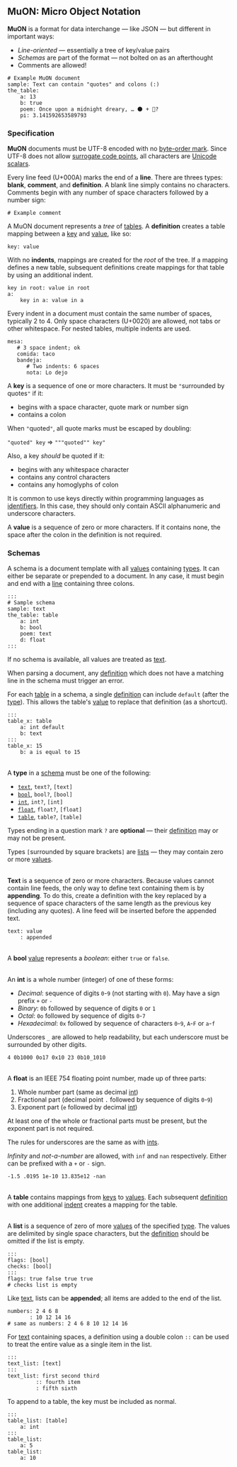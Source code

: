 ## MuON: Micro Object Notation

**MuON** is a format for data interchange — like JSON — but different in
important ways:
  * *Line-oriented* — essentially a tree of key/value pairs
  * *Schemas* are part of the format — not bolted on as an afterthought
  * Comments are allowed!

```
# Example MuON document
sample: Text can contain "quotes" and colons (:)
the_table:
    a: 13
    b: true
    poem: Once upon a midnight dreary, … 🌑 + 🌁?
    pi: 3.141592653589793
```

### Specification

**MuON** documents must be UTF-8 encoded with no
[byte-order mark](https://unicode.org/glossary/#byte_order_mark).  Since UTF-8
does not allow
[surrogate code points](https://unicode.org/glossary/#surrogate_code_point),
all characters are
[Unicode scalars](https://unicode.org/glossary/#unicode_scalar_value).

Every line feed (U+000A) marks the end of a <a name="line">**line**</a>.
There are threes types: **blank**, <a name="comment">**comment**</a>, and
**definition**.  A blank line simply contains no characters.  Comments begin
with any number of space characters followed by a number sign:

`# Example comment`

A MuON document represents a *tree* of [tables](#table).
A <a name="definition"></a>**definition** creates a table mapping between a
[key](#key) and [value](#value), like so:
```
key: value
```

With no <a name="indent">**indents**</a>, mappings are created for the *root*
of the tree.  If a mapping defines a new table, subsequent definitions create
mappings for that table by using an additional indent.

```
key in root: value in root
a:
    key in a: value in a
```

Every indent in a document must contain the same number of spaces, typically
2 to 4.  Only space characters (U+0020) are allowed, not tabs or other
whitespace.  For nested tables, multiple indents are used.

```
mesa:
   # 3 space indent; ok
   comida: taco
   bandeja:
      # Two indents: 6 spaces
      nota: Lo dejo
```

A <a name="key"></a>**key** is a sequence of one or more characters.  It must
be `"`surrounded by quotes`"` if it:
  * begins with a space character, quote mark or number sign
  * contains a colon

When `"`quoted`"`, all quote marks must be escaped by doubling:

`"quoted" key` ⇒ `"""quoted"" key"`

Also, a key *should* be quoted if it:
  * begins with any whitespace character
  * contains any control characters
  * contains any homoglyphs of colon

It is common to use keys directly within programming languages as
[identifiers](https://en.wikipedia.org/wiki/Identifier#In_computer_languages).
In this case, they should only contain ASCII alphanumeric and underscore
characters.

A <a name="value"></a>**value** is a sequence of zero or more characters.  If
it contains none, the space after the colon in the definition is not required.

### <a name="schema"></a>Schemas

A schema is a document template with all [values](#value) containing
[types](#type).  It can either be separate or prepended to a document.  In any
case, it must begin and end with a [line](#line) containing three colons.

```
:::
# Sample schema
sample: text
the_table: table
    a: int
    b: bool
    poem: text
    d: float
:::
```

If no schema is available, all values are treated as [text](#text).

When parsing a document, any [definition](#definition) which does not have a
matching line in the schema must trigger an error.

For each [table](#table) in a schema, a single [definition](#definition) can
include `default` (after the [type](#type)).  This allows the table's
[value](#value) to replace that definition (as a shortcut).

```
:::
table_x: table
    a: int default
    b: text
:::
table_x: 15
    b: a is equal to 15
```

<br/><a name="type"></a>
A **type** in a [schema](#schema) must be one of the following:
  * [`text`](#text), `text?`, `[text]`
  * [`bool`](#bool), `bool?`, `[bool]`
  * [`int`](#int), `int?`, `[int]`
  * [`float`](#float), `float?`, `[float]`
  * [`table`](#table), `table?`, `[table]`

Types ending in a question mark `?` are <a name="optional"></a>**optional** —
their [definition](#definition) may or may not be present.

Types `[`surrounded by square brackets`]` are [lists](#list) — they may
contain zero or more [values](#value).

<br/> <a name="text"></a>
**Text** is a sequence of zero or more characters.  Because values cannot
contain line feeds, the only way to define text containing them is by
**appending**.  To do this, create a definition with the key replaced by a
sequence of space characters of the same length as the previous key (including
any quotes).  A line feed will be inserted before the appended text.

```
text: value
    : appended
```

<br/><a name="bool"></a>
A **bool** [value](#value) represents a *boolean*: either `true` or `false`.

<br/><a name="int"></a>
An **int** is a whole number (integer) of one of these forms:

  * *Decimal*: sequence of digits `0`-`9` (not starting with `0`).  May have a
    sign prefix `+` or `-`
  * *Binary*: `0b` followed by sequence of digits `0` or `1`
  * *Octal*: `0o` followed by sequence of digits `0`-`7`
  * *Hexadecimal*: `0x` followed by sequence of characters `0`-`9`, `A`-`F` or
    `a`-`f`

Underscores `_` are allowed to help readability, but each underscore must be
surrounded by other digits.

`4 0b1000 0o17 0x10 23 0b10_1010`

<br/><a name="float"></a>
A **float** is an IEEE 754 floating point number, made up of three parts:
  1. Whole number part (same as decimal [int](#int))
  2. Fractional part (decimal point `.` followed by sequence of digits `0`-`9`)
  3. Exponent part (`e` followed by decimal [int](#int))

At least one of the whole or fractional parts must be present, but the exponent
part is not required.

The rules for underscores are the same as with [ints](#int).

*Infinity* and *not-a-number* are allowed, with `inf` and `nan` respectively.
Either can be prefixed with a `+` or `-` sign.

`-1.5 .0195 1e-10 13.835e12 -nan`

<br/><a name="table"></a>
A **table** contains mappings from [keys](#key) to [values](#value).  Each
subsequent [definition](#definition) with one additional [indent](#indent)
creates a mapping for the table.

<br/><a name="list"></a>
A **list** is a sequence of zero of more [values](#value) of the specified
[type](#type).  The values are delimited by single space characters, but the
[definition](#definition) should be omitted if the list is empty.

```
:::
flags: [bool]
checks: [bool]
:::
flags: true false true true
# checks list is empty
```

Like [text](#text), lists can be **appended**; all items are added to the end
of the list.

```
numbers: 2 4 6 8
       : 10 12 14 16
# same as numbers: 2 4 6 8 10 12 14 16
```

For [text](#text) containing spaces, a definition using a double colon `::`
can be used to treat the entire value as a single item in the list.

```
:::
text_list: [text]
:::
text_list: first second third
         :: fourth item
         : fifth sixth
```

To append to a table, the key must be included as normal.

```
:::
table_list: [table]
    a: int
:::
table_list:
    a: 5
table_list:
    a: 10
```
